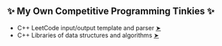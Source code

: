 ## ✨ My Own Competitive Programming Tinkies ✨

- C++ LeetCode input/output template and parser [➤](leetcode/README.md)
- C++ Libraries of data structures and algorithms [➤](library/README.md)